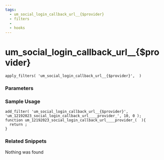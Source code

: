 ```yaml
---
tags: 
  - um_social_login_callback_url__{$provider}
  - filters
  - 
  - hooks
---
```

# um\_social\_login\_callback\_url\_\_{$provider}

``` php:no-line-numbers
apply_filters( 'um_social_login_callback_url__{$provider}',  )
```
<div class='hook-sep'></div>

### Parameters

<div class='hook-sep'></div>



### Sample Usage

``` php:no-line-numbers
add_filter( 'um_social_login_callback_url__{$provider}', 'um_12192023_social_login_callback_url____provider_', 10, 0 );
function um_12192023_social_login_callback_url____provider_(  ){
  return ;
}
```
<div class='hook-sep'></div>



### Related Snippets

Nothing was found


